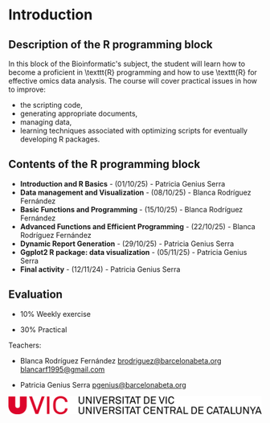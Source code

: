 # Introduction 

## Description of the R programming block

In this block of the Bioinformatic's subject, the student will learn how to become a proficient in \texttt{R} programming and how to use \texttt{R} for effective omics data analysis. The course will cover practical issues in how to improve:

* the scripting code, 
* generating appropriate documents, 
* managing data,
* learning techniques associated with optimizing scripts for eventually developing R packages.

## Contents of the R programming block

* **Introduction and R Basics** - (01/10/25) - Patricia Genius Serra   
* **Data management and Visualization** - (08/10/25) - Blanca Rodríguez Fernández
* **Basic Functions and Programming** - (15/10/25) - Blanca Rodríguez Fernández
* **Advanced Functions and Efficient Programming** - (22/10/25) - Blanca Rodríguez Fernández
* **Dynamic Report Generation** - (29/10/25) - Patricia Genius Serra
* **Ggplot2 R package: data visualization** - (05/11/25) - Patricia Genius Serra
* **Final activity** - (12/11/24) - Patricia Genius Serra


## Evaluation

- 10\% Weekly exercise 

- 30\% Practical



Teachers: 

* Blanca Rodríguez Fernández <brodriguez@barcelonabeta.org> <blancarf1995@gmail.com>

* Patricia Genius Serra <pgenius@barcelonabeta.org>




![](logouvic.png)

